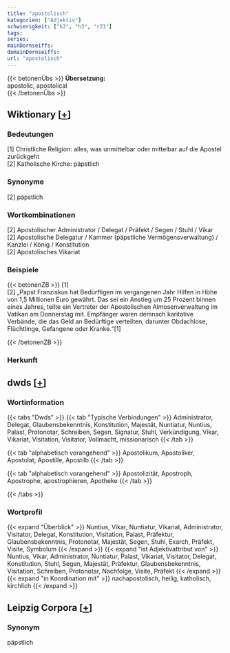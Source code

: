 ```yaml
---
title: "apostolisch"
kategorien: ["Adjektiv"]
schwierigkeit: ["k2", "h3", "r21"]
tags:
series:
mainDornseiffs:
domainDornseiffs:
url: "apostolisch"
---
```


{{< betonenÜbs >}}
**Übersetzung:**  
apostolic, apostolical  
{{< /betonenÜbs >}}

## Wiktionary [[+](https://de.wiktionary.org/wiki/apostolisch)]

### Bedeutungen
[1] Christliche Religion: alles, was unmittelbar oder mittelbar auf die Apostel zurückgeht  
[2] Katholische Kirche: päpstlich  

### Synonyme
[2] päpstlich  

### Wortkombinationen
[2] Apostolischer Administrator / Delegat / Präfekt / Segen / Stuhl / Vikar  
[2] Apostolische Delegatur / Kammer (päpstliche Vermögensverwaltung) / Kanzlei / König / Konstitution  
[2] Apostolisches Vikariat  

### Beispiele
{{< betonenZB >}}
[1]  
[2] „Papst Franziskus hat Bedürftigen im vergangenen Jahr Hilfen in Höhe von 1,5 Millionen Euro gewährt. Das sei ein Anstieg um 25 Prozent binnen eines Jahres, teilte ein Vertreter der Apostolischen Almosenverwaltung im Vatikan am Donnerstag mit. Empfänger waren demnach karitative Verbände, die das Geld an Bedürftige verteilten, darunter Obdachlose, Flüchtlinge, Gefangene oder Kranke.“[1]  

{{< /betonenZB >}}
### Herkunft
  



## dwds [[+](https://www.dwds.de/wb/apostolisch)]

### Wortinformation
{{< tabs "Dwds" >}}
{{< tab "Typische Verbindungen" >}}
Administrator, Delegat, Glaubensbekenntnis, Konstitution, Majestät, Nuntiatur, Nuntius, Palast, Protonotar, Schreiben, Segen, Signatur, Stuhl, Verkündigung, Vikar, Vikariat, Visitation, Visitator, Vollmacht, missionarisch
{{< /tab >}}

{{< tab "alphabetisch vorangehend" >}}
Apostolikum, Apostoliker, Apostolat, Apostille, Apostilb
{{< /tab >}}

{{< tab "alphabetisch vorangehend" >}}
Apostolizität, Apostroph, Apostrophe, apostrophieren, Apotheke
{{< /tab >}}

{{< /tabs >}}

### Wortprofil
{{< expand "Überblick" >}} Nuntius, Vikar, Nuntiatur, Vikariat, Administrator, Visitator, Delegat, Konstitution, Visitation, Palast, Präfektur, Glaubensbekenntnis, Protonotar, Majestät, Segen, Stuhl, Exarch, Präfekt, Visite, Symbolum {{< /expand >}}
{{< expand "ist Adjektivattribut von" >}} Nuntius, Vikar, Administrator, Nuntiatur, Palast, Vikariat, Visitator, Delegat, Konstitution, Stuhl, Segen, Majestät, Präfektur, Glaubensbekenntnis, Visitation, Schreiben, Protonotar, Nachfolge, Visite, Präfekt {{< /expand >}}
{{< expand "in Koordination mit" >}} nachapostolisch, heilig, katholisch, kirchlich {{< /expand >}}

## Leipzig Corpora [[+](https://corpora.uni-leipzig.de/en/res?word=apostolisch&corpusId=deu_newscrawl-public_2018)]


### Synonym
päpstlich

